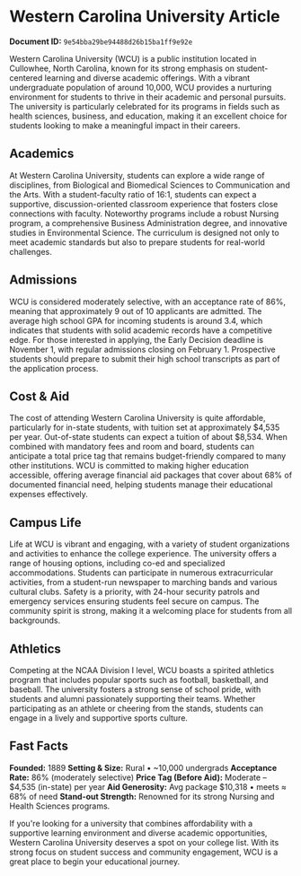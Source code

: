 # Western Carolina University Article

**Document ID:** `9e54bba29be94488d26b15ba1ff9e92e`

Western Carolina University (WCU) is a public institution located in Cullowhee, North Carolina, known for its strong emphasis on student-centered learning and diverse academic offerings. With a vibrant undergraduate population of around 10,000, WCU provides a nurturing environment for students to thrive in their academic and personal pursuits. The university is particularly celebrated for its programs in fields such as health sciences, business, and education, making it an excellent choice for students looking to make a meaningful impact in their careers.

## Academics
At Western Carolina University, students can explore a wide range of disciplines, from Biological and Biomedical Sciences to Communication and the Arts. With a student-faculty ratio of 16:1, students can expect a supportive, discussion-oriented classroom experience that fosters close connections with faculty. Noteworthy programs include a robust Nursing program, a comprehensive Business Administration degree, and innovative studies in Environmental Science. The curriculum is designed not only to meet academic standards but also to prepare students for real-world challenges.

## Admissions
WCU is considered moderately selective, with an acceptance rate of 86%, meaning that approximately 9 out of 10 applicants are admitted. The average high school GPA for incoming students is around 3.4, which indicates that students with solid academic records have a competitive edge. For those interested in applying, the Early Decision deadline is November 1, with regular admissions closing on February 1. Prospective students should prepare to submit their high school transcripts as part of the application process.

## Cost & Aid
The cost of attending Western Carolina University is quite affordable, particularly for in-state students, with tuition set at approximately $4,535 per year. Out-of-state students can expect a tuition of about $8,534. When combined with mandatory fees and room and board, students can anticipate a total price tag that remains budget-friendly compared to many other institutions. WCU is committed to making higher education accessible, offering average financial aid packages that cover about 68% of documented financial need, helping students manage their educational expenses effectively.

## Campus Life
Life at WCU is vibrant and engaging, with a variety of student organizations and activities to enhance the college experience. The university offers a range of housing options, including co-ed and specialized accommodations. Students can participate in numerous extracurricular activities, from a student-run newspaper to marching bands and various cultural clubs. Safety is a priority, with 24-hour security patrols and emergency services ensuring students feel secure on campus. The community spirit is strong, making it a welcoming place for students from all backgrounds.

## Athletics
Competing at the NCAA Division I level, WCU boasts a spirited athletics program that includes popular sports such as football, basketball, and baseball. The university fosters a strong sense of school pride, with students and alumni passionately supporting their teams. Whether participating as an athlete or cheering from the stands, students can engage in a lively and supportive sports culture.

## Fast Facts
**Founded:** 1889
**Setting & Size:** Rural • ~10,000 undergrads
**Acceptance Rate:** 86% (moderately selective)
**Price Tag (Before Aid):** Moderate – $4,535 (in-state) per year
**Aid Generosity:** Avg package $10,318 • meets ≈ 68% of need
**Stand-out Strength:** Renowned for its strong Nursing and Health Sciences programs.

If you're looking for a university that combines affordability with a supportive learning environment and diverse academic opportunities, Western Carolina University deserves a spot on your college list. With its strong focus on student success and community engagement, WCU is a great place to begin your educational journey.
